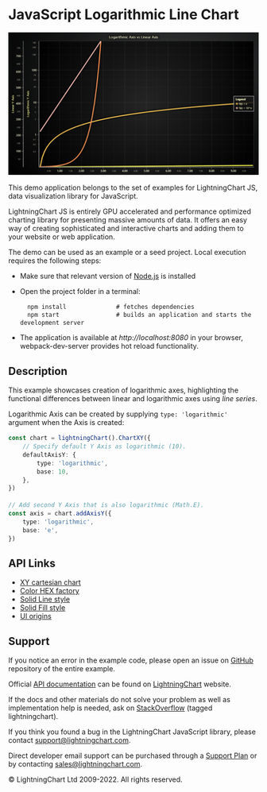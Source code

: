 # JavaScript Logarithmic Line Chart

![JavaScript Logarithmic Line Chart](logLine-darkGold.png)

This demo application belongs to the set of examples for LightningChart JS, data visualization library for JavaScript.

LightningChart JS is entirely GPU accelerated and performance optimized charting library for presenting massive amounts of data. It offers an easy way of creating sophisticated and interactive charts and adding them to your website or web application.

The demo can be used as an example or a seed project. Local execution requires the following steps:

-   Make sure that relevant version of [Node.js](https://nodejs.org/en/download/) is installed
-   Open the project folder in a terminal:

          npm install              # fetches dependencies
          npm start                # builds an application and starts the development server

-   The application is available at _http://localhost:8080_ in your browser, webpack-dev-server provides hot reload functionality.


## Description

This example showcases creation of logarithmic axes, highlighting the functional differences between linear and logarithmic axes using _line series_.

Logarithmic Axis can be created by supplying `type: 'logarithmic'` argument when the Axis is created:

```typescript
const chart = lightningChart().ChartXY({
    // Specify default Y Axis as logarithmic (10).
    defaultAxisY: {
        type: 'logarithmic',
        base: 10,
    },
})

// Add second Y Axis that is also logarithmic (Math.E).
const axis = chart.addAxisY({
    type: 'logarithmic',
    base: 'e',
})
```


## API Links

* [XY cartesian chart]
* [Color HEX factory]
* [Solid Line style]
* [Solid Fill style]
* [UI origins]


## Support

If you notice an error in the example code, please open an issue on [GitHub][0] repository of the entire example.

Official [API documentation][1] can be found on [LightningChart][2] website.

If the docs and other materials do not solve your problem as well as implementation help is needed, ask on [StackOverflow][3] (tagged lightningchart).

If you think you found a bug in the LightningChart JavaScript library, please contact support@lightningchart.com.

Direct developer email support can be purchased through a [Support Plan][4] or by contacting sales@lightningchart.com.

[0]: https://github.com/Arction/
[1]: https://lightningchart.com/lightningchart-js-api-documentation/
[2]: https://lightningchart.com
[3]: https://stackoverflow.com/questions/tagged/lightningchart
[4]: https://lightningchart.com/support-services/

© LightningChart Ltd 2009-2022. All rights reserved.


[XY cartesian chart]: https://lightningchart.com/js-charts/api-documentation/v4.2.0/classes/ChartXY.html
[Color HEX factory]: https://lightningchart.com/js-charts/api-documentation/v4.2.0/functions/ColorHEX.html
[Solid Line style]: https://lightningchart.com/js-charts/api-documentation/v4.2.0/classes/SolidLine.html
[Solid Fill style]: https://lightningchart.com/js-charts/api-documentation/v4.2.0/classes/SolidFill.html
[UI origins]: https://lightningchart.com/js-charts/api-documentation/v4.2.0/variables/UIOrigins.html

